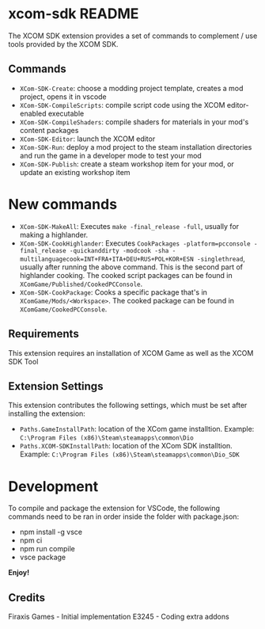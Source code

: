 # xcom-sdk README

The XCOM SDK extension provides a set of commands to complement / use tools provided by the XCOM SDK.

## Commands

* `XCom-SDK-Create`: choose a modding project template, creates a mod project, opens it in vscode
* `XCom-SDK-CompileScripts`: compile script code using the XCOM editor-enabled executable
* `XCom-SDK-CompileShaders`: compile shaders for materials in your mod's content packages
* `XCom-SDK-Editor`: launch the XCOM editor
* `XCom-SDK-Run`: deploy a mod project to the steam installation directories and run the game in a developer mode to test your mod
* `XCom-SDK-Publish`: create a steam workshop item for your mod, or update an existing workshop item 

# New commands 

* `XCom-SDK-MakeAll`: Executes `make -final_release -full`, usually for making a highlander.
* `XCom-SDK-CookHighlander`: Executes `CookPackages -platform=pcconsole -final_release -quickanddirty -modcook -sha -multilanguagecook=INT+FRA+ITA+DEU+RUS+POL+KOR+ESN -singlethread`, usually after running the above command. This is the second part of highlander cooking. The cooked script packages can be found in `XComGame/Published/CookedPCConsole`.
* `XCom-SDK-CookPackage`: Cooks a specific package that's in `XComGame/Mods/<Workspace>`. The cooked package can be found in `XComGame/CookedPCConsole`.


## Requirements

This extension requires an installation of XCOM Game as well as the XCOM SDK Tool

## Extension Settings

This extension contributes the following settings, which must be set after installing the extension:

* `Paths.GameInstallPath`: location of the XCom game installtion. Example: `C:\Program Files (x86)\Steam\steamapps\common\Dio`
* `Paths.XCOM-SDKInstallPath`: location of the XCom SDK installtion. Example: `C:\Program Files (x86)\Steam\steamapps\common\Dio_SDK`

# Development

To compile and package the extension for VSCode, the following commands need to be ran in order inside the folder with package.json:
* npm install -g vsce
* npm ci
* npm run compile
* vsce package

**Enjoy!**

## Credits

Firaxis Games - Initial implementation
E3245 - Coding extra addons